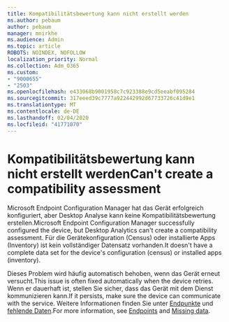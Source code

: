 ```yaml
---
title: Kompatibilitätsbewertung kann nicht erstellt werden
ms.author: pebaum
author: pebaum
manager: mnirkhe
ms.audience: Admin
ms.topic: article
ROBOTS: NOINDEX, NOFOLLOW
localization_priority: Normal
ms.collection: Adm_O365
ms.custom:
- "9000655"
- "2503"
ms.openlocfilehash: e433068b9001958c7c923388e9cd5eeabf095284
ms.sourcegitcommit: 317eeed39c7777a922442992d67733726c41d9e1
ms.translationtype: MT
ms.contentlocale: de-DE
ms.lasthandoff: 02/04/2020
ms.locfileid: "41771070"
---
```

# <a name="cant-create-a-compatibility-assessment"></a><span data-ttu-id="5be40-102">Kompatibilitätsbewertung kann nicht erstellt werden</span><span class="sxs-lookup"><span data-stu-id="5be40-102">Can't create a compatibility assessment</span></span>

<span data-ttu-id="5be40-103">Microsoft Endpoint Configuration Manager hat das Gerät erfolgreich konfiguriert, aber Desktop Analyse kann keine Kompatibilitätsbewertung erstellen.</span><span class="sxs-lookup"><span data-stu-id="5be40-103">Microsoft Endpoint Configuration Manager successfully configured the device, but Desktop Analytics can't create a compatibility assessment.</span></span> <span data-ttu-id="5be40-104">Für die Gerätekonfiguration (Census) oder installierte Apps (Inventory) ist kein vollständiger Datensatz vorhanden.</span><span class="sxs-lookup"><span data-stu-id="5be40-104">It doesn't have a complete data set for the device's configuration (census) or installed apps (inventory).</span></span>

<span data-ttu-id="5be40-105">Dieses Problem wird häufig automatisch behoben, wenn das Gerät erneut versucht.</span><span class="sxs-lookup"><span data-stu-id="5be40-105">This issue is often fixed automatically when the device retries.</span></span> <span data-ttu-id="5be40-106">Wenn er dauerhaft ist, stellen Sie sicher, dass das Gerät mit dem Dienst kommunizieren kann.</span><span class="sxs-lookup"><span data-stu-id="5be40-106">If it persists, make sure the device can communicate with the service.</span></span> <span data-ttu-id="5be40-107">Weitere Informationen finden Sie unter [Endpunkte](https://docs.microsoft.com/configmgr/desktop-analytics/enable-data-sharing#endpoints) und [fehlende Daten](https://docs.microsoft.com/configmgr/desktop-analytics/monitor-connection-health#missing-data).</span><span class="sxs-lookup"><span data-stu-id="5be40-107">For more information, see [Endpoints](https://docs.microsoft.com/configmgr/desktop-analytics/enable-data-sharing#endpoints) and [Missing data](https://docs.microsoft.com/configmgr/desktop-analytics/monitor-connection-health#missing-data).</span></span>
